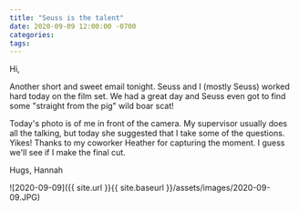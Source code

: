 ```yaml
---
title: "Seuss is the talent"
date: 2020-09-09 12:00:00 -0700
categories:
tags:
---
```


Hi,

Another short and sweet email tonight. Seuss and I (mostly Seuss) worked hard today on the film set. We had a great day and Seuss even got to find some "straight from the pig" wild boar scat!

Today's photo is of me in front of the camera. My supervisor usually does all the talking, but today she suggested that I take some of the questions. Yikes! Thanks to my coworker Heather for capturing the moment. I guess we'll see if I make the final cut.

Hugs,
Hannah

![2020-09-09]({{ site.url }}{{ site.baseurl }}/assets/images/2020-09-09.JPG)

